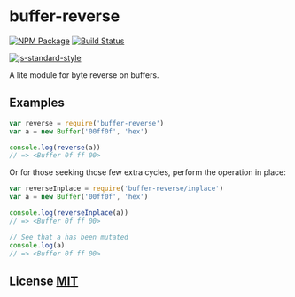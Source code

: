 # buffer-reverse

[![NPM Package](https://img.shields.io/npm/v/buffer-reverse.svg?style=flat-square)](https://www.npmjs.org/package/buffer-reverse)
[![Build Status](https://img.shields.io/travis/crypto-browserify/buffer-reverse.svg?branch=master&style=flat-square)](https://travis-ci.org/crypto-browserify/buffer-reverse)

[![js-standard-style](https://cdn.rawgit.com/feross/standard/master/badge.svg)](https://github.com/feross/standard)

A lite module for byte reverse on buffers.


## Examples

``` javascript
var reverse = require('buffer-reverse')
var a = new Buffer('00ff0f', 'hex')

console.log(reverse(a))
// => <Buffer 0f ff 00>
```


Or for those seeking those few extra cycles, perform the operation in place:

``` javascript
var reverseInplace = require('buffer-reverse/inplace')
var a = new Buffer('00ff0f', 'hex')

console.log(reverseInplace(a))
// => <Buffer 0f ff 00>

// See that a has been mutated
console.log(a)
// => <Buffer 0f ff 00>
```


## License [MIT](LICENSE)
